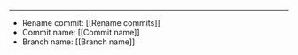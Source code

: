 
___
- Rename commit: [[Rename commits]]
- Commit name: [[Commit name]]
- Branch name: [[Branch name]]